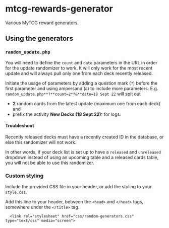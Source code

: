 # mtcg-rewards-generator
Various MyTCG reward generators.

## Using the generators

### ``random_update.php``
You will need to define the ``count`` and ``date`` parameters in the URL in order for the update randomizer to work. It will only work for the most recent update and will always pull only one from each deck recently released.

Initiate the usage of parameters by adding a question mark (`?`) before the first parameter and using ampersand (`&`) to include more parameters. E.g. `random_update.php**?**count=2**&**date=18 Sept 22` will spit out
* **2** random cards from the latest update (maximum one from each deck) and
* prefix the activity **New Decks (18 Sept 22):** for logs.

#### Troubleshoot
Recently released decks must have a recently created ID in the database, or else this randomizer will not work.

In other words, if your deck list is set up to have a `released` and `unreleased` dropdown instead of using an upcoming table and a released cards table, you will not be able to use this randomizer.

### Custom styling
Include the provided CSS file in your header, or add the styling to your `style.css`.

Add this line to your header, between the ``<head>`` and ``</head>`` tags, somewhere under the ``</title>`` tag.

```
  <link rel="stylesheet" href="css/random-generators.css" type="text/css" media="screen">
```
